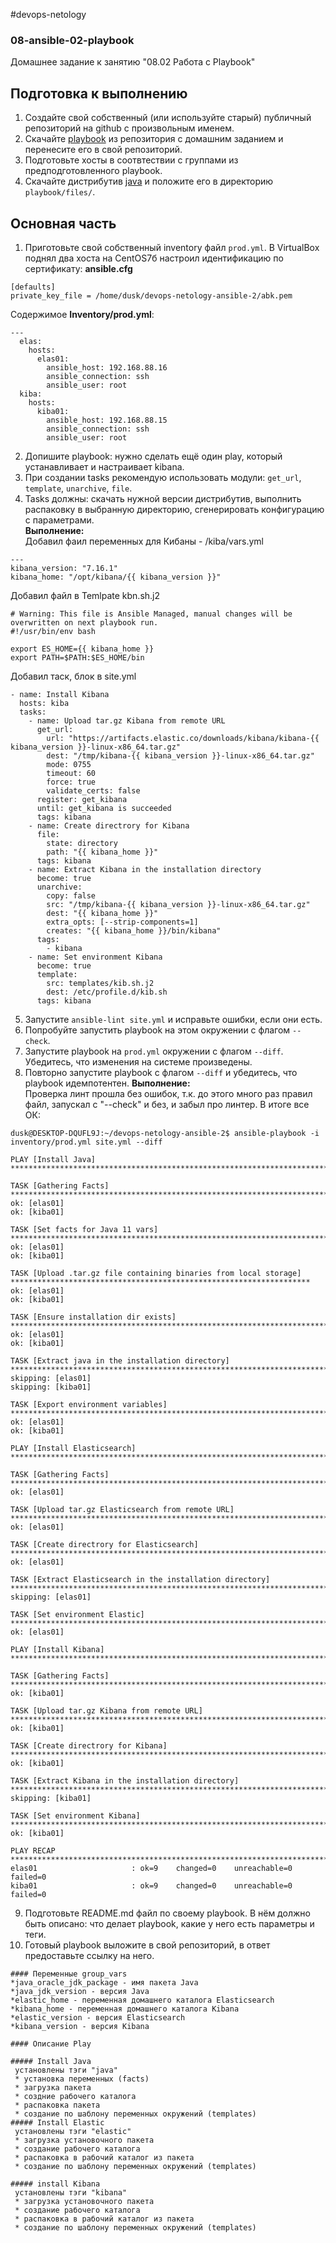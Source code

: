 #devops-netology
### 08-ansible-02-playbook
 Домашнее задание к занятию "08.02 Работа с Playbook"

## Подготовка к выполнению
1. Создайте свой собственный (или используйте старый) публичный репозиторий на github с произвольным именем.
2. Скачайте [playbook](./playbook/) из репозитория с домашним заданием и перенесите его в свой репозиторий.
3. Подготовьте хосты в соотвтествии с группами из предподготовленного playbook. 
4. Скачайте дистрибутив [java](https://www.oracle.com/java/technologies/javase-jdk11-downloads.html) и положите его в директорию `playbook/files/`. 

## Основная часть
1. Приготовьте свой собственный inventory файл `prod.yml`.
В VirtualBox поднял два хоста на CentOS7б настроил идентификацию по сертификату:
__ansible.cfg__
```
[defaults]    
private_key_file = /home/dusk/devops-netology-ansible-2/abk.pem
```
Содержимое __Inventory/prod.yml__:  
```
---
  elas:
    hosts:
      elas01:
        ansible_host: 192.168.88.16
        ansible_connection: ssh
        ansible_user: root
  kiba:
    hosts:
      kiba01:
        ansible_host: 192.168.88.15
        ansible_connection: ssh
        ansible_user: root
```

2. Допишите playbook: нужно сделать ещё один play, который устанавливает и настраивает kibana.
3. При создании tasks рекомендую использовать модули: `get_url`, `template`, `unarchive`, `file`.
4. Tasks должны: скачать нужной версии дистрибутив, выполнить распаковку в выбранную директорию, сгенерировать конфигурацию с параметрами.  
**Выполнение:**  
Добавил фаил переменных для Кибаны - /kiba/vars.yml

```
---
kibana_version: "7.16.1"
kibana_home: "/opt/kibana/{{ kibana_version }}"
```

Добавил файл в Temlpate kbn.sh.j2

```
# Warning: This file is Ansible Managed, manual changes will be overwritten on next playbook run.
#!/usr/bin/env bash

export ES_HOME={{ kibana_home }}
export PATH=$PATH:$ES_HOME/bin
```

Добавил таск, блок в site.yml
```
- name: Install Kibana
  hosts: kiba
  tasks:
    - name: Upload tar.gz Kibana from remote URL
      get_url:
        url: "https://artifacts.elastic.co/downloads/kibana/kibana-{{ kibana_version }}-linux-x86_64.tar.gz"
        dest: "/tmp/kibana-{{ kibana_version }}-linux-x86_64.tar.gz"
        mode: 0755
        timeout: 60
        force: true
        validate_certs: false
      register: get_kibana
      until: get_kibana is succeeded
      tags: kibana
    - name: Create directrory for Kibana
      file:
        state: directory
        path: "{{ kibana_home }}"
      tags: kibana
    - name: Extract Kibana in the installation directory
      become: true
      unarchive:
        copy: false
        src: "/tmp/kibana-{{ kibana_version }}-linux-x86_64.tar.gz"
        dest: "{{ kibana_home }}"
        extra_opts: [--strip-components=1]
        creates: "{{ kibana_home }}/bin/kibana"
      tags:
        - kibana
    - name: Set environment Kibana
      become: true
      template:
        src: templates/kib.sh.j2
        dest: /etc/profile.d/kib.sh
      tags: kibana
```
5. Запустите `ansible-lint site.yml` и исправьте ошибки, если они есть.  
6. Попробуйте запустить playbook на этом окружении с флагом `--check`.
7. Запустите playbook на `prod.yml` окружении с флагом `--diff`. Убедитесь, что изменения на системе произведены.
8. Повторно запустите playbook с флагом `--diff` и убедитесь, что playbook идемпотентен.
**Выполнение:**  
Проверка линт прошла без ошибок, т.к. до этого много раз правил файл, запускал с "--check" и без, и забыл про линтер. В итоге все ОК:  
```
dusk@DESKTOP-DQUFL9J:~/devops-netology-ansible-2$ ansible-playbook -i inventory/prod.yml site.yml --diff

PLAY [Install Java] *****************************************************************************************************************

TASK [Gathering Facts] **************************************************************************************************************
ok: [elas01]
ok: [kiba01]

TASK [Set facts for Java 11 vars] ***************************************************************************************************
ok: [elas01]
ok: [kiba01]

TASK [Upload .tar.gz file containing binaries from local storage] *******************************************************************
ok: [elas01]
ok: [kiba01]

TASK [Ensure installation dir exists] ***********************************************************************************************
ok: [elas01]
ok: [kiba01]

TASK [Extract java in the installation directory] ***********************************************************************************
skipping: [elas01]
skipping: [kiba01]

TASK [Export environment variables] *************************************************************************************************
ok: [elas01]
ok: [kiba01]

PLAY [Install Elasticsearch] ********************************************************************************************************

TASK [Gathering Facts] **************************************************************************************************************
ok: [elas01]

TASK [Upload tar.gz Elasticsearch from remote URL] **********************************************************************************
ok: [elas01]

TASK [Create directrory for Elasticsearch] ******************************************************************************************
ok: [elas01]

TASK [Extract Elasticsearch in the installation directory] **************************************************************************
skipping: [elas01]

TASK [Set environment Elastic] ******************************************************************************************************
ok: [elas01]

PLAY [Install Kibana] ***************************************************************************************************************

TASK [Gathering Facts] **************************************************************************************************************
ok: [kiba01]

TASK [Upload tar.gz Kibana from remote URL] *****************************************************************************************
ok: [kiba01]

TASK [Create directrory for Kibana] *************************************************************************************************
ok: [kiba01]

TASK [Extract Kibana in the installation directory] *********************************************************************************
skipping: [kiba01]

TASK [Set environment Kibana] *******************************************************************************************************
ok: [kiba01]

PLAY RECAP **************************************************************************************************************************
elas01                     : ok=9    changed=0    unreachable=0    failed=0   
kiba01                     : ok=9    changed=0    unreachable=0    failed=0   

```


9. Подготовьте README.md файл по своему playbook. В нём должно быть описано: что делает playbook, какие у него есть параметры и теги.
10. Готовый playbook выложите в свой репозиторий, в ответ предоставьте ссылку на него.  
```
#### Переменные group_vars
*java_oracle_jdk_package - имя пакета Java  
*java_jdk_version - версия Java  
*elastic_home - переменная домашнего каталога Elasticsearch  
*kibana_home - переменная домашнего каталога Kibana  
*elastic_version - версия Elasticsearch  
*kibana_version - версия Kibana  

#### Описание Play 

##### Install Java
 установлены тэги "java"
 * установка переменных (facts)
 * загрузка пакета
 * создние рабочего каталога
 * распаковка пакета
 * создание по шаблону переменных окружений (templates)
##### Install Elastic
 установлены тэги "elastic"
 * загрузка установочного пакета 
 * создание рабочего каталога
 * распаковка в рабочий каталог из пакета
 * создание по шаблону переменных окружений (templates)

##### install Kibana
 установлены тэги "kibana"
 * загрузка установочного пакета 
 * создание рабочего каталога
 * распаковка в рабочий каталог из пакета
 * создание по шаблону переменных окружений (templates)
```
